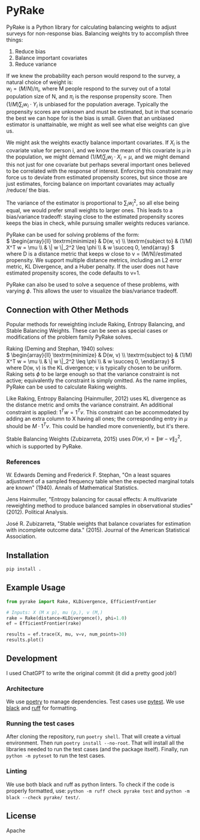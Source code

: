 
# PyRake

PyRake is a Python library for calculating balancing weights to adjust
surveys for non-response bias. Balancing weights try to accomplish
three things:
1. Reduce bias
2. Balance important covariates
3. Reduce variance

If we knew the probability each person would respond to the survey, a
natural choice of weight is: <br/>
$` w_i = (M/N) / \pi_i, `$
where M people respond to the survey out of a total population size of
N, and $` \pi_i `$ is the response propensity score. Then
$` (1/M) \sum_i w_i \cdot Y_i `$ is unbiased for the population
average.
Typically the propensity scores are unknown and must be estimated, but
in that scenario the best we can hope for is the bias is small. Given
that an unbiased estimator is unattainable, we might as well see what
else weights can give us.

We might ask the weights exactly balance important covariates. If
$` X_i `$ is the covariate value for person i, and we know the mean of
this covariate is $` \mu `$ in the population, we might demand
$` (1 / M) \sum_i w_i \cdot X_i = \mu, `$ and we might demand this not
just for one covariate but perhaps several important ones believed to
be correlated with the response of interest. Enforcing this constraint
may force us to deviate from estimated propensity scores, but since
those are just estimates, forcing balance on important covariates may
actually /reduce/ the bias.

The variance of the estimator is proportional to $` \sum_i w_i^2, `$
so all else being equal, we would prefer small weights to larger ones.
This leads to a bias/variance tradeoff: staying close to the estimated
propensity scores keeps the bias in check, while pursuing smaller
weights reduces variance.

PyRake can be used for solving problems of the form:<br />
$`
\begin{array}{ll}
\textrm{minimize}    & D(w, v) \\
\textrm{subject to}  & (1/M) X^T w = \mu \\
           &  \| w \|_2^2 \leq \phi \\
           & w \succeq 0,
\end{array}
`$<br />
where D is a distance metric that keeps w close to v = (M/N)/estimated
propensity. We support multiple distance metrics, including an L2
error metric, KL Divergence, and a Huber penalty. If the user does not
have estimated propensity scores, the code defaults to v=1.

PyRake can also be used to solve a sequence of these problems, with
varying $` \phi `$. This allows the user to visualize the bias/variance
tradeoff.

## Connection with Other Methods
Popular methods for reweighting include Raking, Entropy Balancing, and
Stable Balancing Weights. These can be seen as special cases or
modifications of the problem family PyRake solves.

Raking (Deming and Stephan, 1940) solves:<br />
$`
\begin{array}{ll}
\textrm{minimize}    & D(w, v) \\
\textrm{subject to}  & (1/M) X^T w = \mu \\
           &  \| w \|_2^2 \leq \phi \\
           & w \succeq 0,
\end{array}
`$<br />
where D(w, v) is the KL divergence; v is typically chosen to be
uniform. Raking sets $` \phi `$ to be large enough so that the
variance constraint is not active; equivalently the constraint is
simply omitted. As the name implies, PyRake can be used to calculate
Raking weights.

Like Raking, Entropy Balancing (Hainmuller, 2012) uses KL divergence
as the distance metric and omits the variance constraint. An
additional constraint is applied: $` 1^T w = 1^T v`$. This constraint
can be accommodated by adding an extra column to X having all ones;
the corresponding entry in $`\mu`$ should be $` M \cdot 1^T v`$. This
could be handled more conveniently, but it's there.

Stable Balancing Weights (Zubizarreta, 2015) uses
$` D(w, v) = \| w - v \|_2^2, `$ which is supported by PyRake.

### References
W. Edwards Deming and Frederick F. Stephan, "On a least squares
adjustment of a sampled frequency table when the expected marginal
totals are known" (1940). Annals of Mathematical Statistics.

Jens Hainmuller, "Entropy balancing for causal effects: A multivariate
reweighting method to produce balanced samples in observational
studies" (2012). Political Analysis.

José R. Zubizarreta, "Stable weights that balance covariates for
estimation with incomplete outcome data." (2015). Journal of the
American Statistical Association.

## Installation

```bash
pip install .
```

## Example Usage

```python
from pyrake import Rake, KLDivergence, EfficientFrontier

# Inputs: X (M x p), mu (p,), v (M,)
rake = Rake(distance=KLDivergence(), phi=1.0)
ef = EfficientFrontier(rake)

results = ef.trace(X, mu, v=v, num_points=30)
results.plot()
```

## Development
I used ChatGPT to write the original commit (it did a pretty good
job!)

### Architecture
We use [poetry](https://python-poetry.org/) to manage dependencies.
Test cases use [pytest](https://docs.pytest.org/en/latest/). We use
[black](https://github.com/python/black) and
[ruff](https://docs.astral.sh/ruff/) for formatting.

### Running the test cases
After cloning the repository, run `poetry shell`. That will create a
virtual environment. Then run `poetry install --no-root`. That will
install all the libraries needed to run the test cases (and the
package itself). Finally, run `python -m pyteset` to run the test
cases.

### Linting
We use both black and ruff as python linters. To check if the code is
properly formatted, use: `python -m ruff check pyrake test` and
`python -m black --check pyrake/ test/`.

## License

Apache
